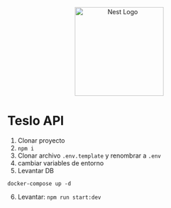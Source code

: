 <p align="center">
  <a href="http://nestjs.com/" target="blank"><img src="https://nestjs.com/img/logo-small.svg" width="200" alt="Nest Logo" /></a>
</p>

# Teslo API

1. Clonar proyecto
2. ```npm i```
3. Clonar archivo ```.env.template``` y renombrar a ```.env```
4. cambiar variables de entorno
5. Levantar DB
```
docker-compose up -d
```

6. Levantar: ```npm run start:dev```